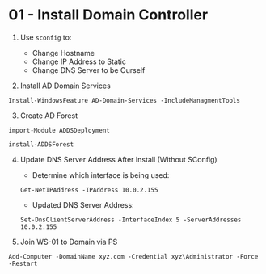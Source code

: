 # 01 - Install Domain Controller


1. Use `sconfig` to:
    - Change Hostname
    - Change IP Address to Static
    - Change DNS Server to be Ourself

2. Install AD Domain Services

```shell
Install-WindowsFeature AD-Domain-Services -IncludeManagmentTools
```

3. Create AD Forest
```shell
import-Module ADDSDeployment
```
```shell
install-ADDSForest
```

4. Update DNS Server Address After Install (Without SConfig)
    - Determine which interface is being used:
    ```shell
    Get-NetIPAddress -IPAddress 10.0.2.155
    ```

    - Updated DNS Server Address:
    ```shell
    Set-DnsClientServerAddress -InterfaceIndex 5 -ServerAddresses 10.0.2.155
    ```

5. Join WS-01 to Domain via PS
```shell
Add-Computer -DomainName xyz.com -Credential xyz\Administrator -Force -Restart
```